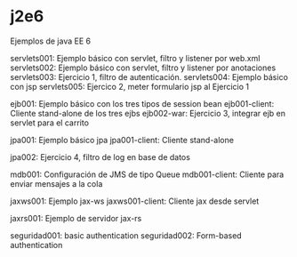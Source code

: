 j2e6
====

Ejemplos de java EE 6


servlets001: Ejemplo básico con servlet, filtro y listener por web.xml
servlets002: Ejemplo básico con servlet, filtro y listener por anotaciones
servlets003: Ejercicio 1, filtro de autenticación.
servlets004: Ejemplo básico con jsp
servlets005: Ejercico 2, meter formulario jsp al Ejercicio 1


ejb001: Ejemplo básico con los tres tipos de session bean
ejb001-client: Cliente stand-alone de los tres ejbs
ejb002-war: Ejercicio 3, integrar ejb en servlet para el carrito

jpa001: Ejemplo básico jpa
jpa001-client: Cliente stand-alone

jpa002: Ejercicio 4, filtro de log en base de datos

mdb001: Configuración de JMS de tipo Queue
mdb001-client: Cliente para enviar mensajes a la cola

jaxws001: Ejemplo jax-ws
jaxws001-client: Cliente jax desde servlet

jaxrs001: Ejemplo de servidor jax-rs

seguridad001: basic authentication
seguridad002: Form-based authentication

